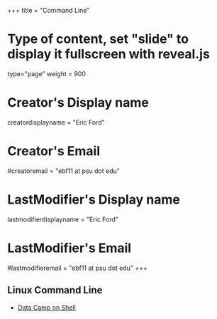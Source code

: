 +++
title = "Command Line"
# Type of content, set "slide" to display it fullscreen with reveal.js
type="page"
weight = 900

# Creator's Display name
creatordisplayname = "Eric Ford"
# Creator's Email
#creatoremail = "ebf11 at psu dot edu"
# LastModifier's Display name
lastmodifierdisplayname = "Eric Ford"
# LastModifier's Email
#lastmodifieremail = "ebf11 at psu dot edu"
+++


## Linux Command Line 

- [Data Camp on Shell](https://www.datacamp.com/courses/introduction-to-shell-for-data-science)

